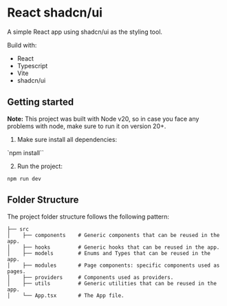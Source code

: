 # React shadcn/ui

A simple React app using shadcn/ui as the styling tool.

Build with:

- React
- Typescript
- Vite
- shadcn/ui

## Getting started

**Note:** This project was built with Node v20, so in case you face any problems with node, make sure to run it on version 20+.

1. Make sure install all dependencies:

`npm install``

2. Run the project:

`npm run dev`

## Folder Structure

The project folder structure follows the following pattern:

```shell
├── src
│    ├── components    # Generic components that can be reused in the app.
│    ├── hooks         # Generic hooks that can be reused in the app.
│    ├── models        # Enums and Types that can be reused in the app.
│    ├── modules       # Page components: specific components used as pages.
│    ├── providers     # Components used as providers.
│    ├── utils         # Generic utilities that can be reused in the app.
│    └── App.tsx       # The App file.
```
